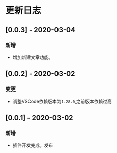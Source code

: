 # 更新日志

## [0.0.3] - 2020-03-04

### 新增

* 增加新建文章功能。

## [0.0.2] - 2020-03-02

### 变更

* 调整VSCode依赖版本为`1.28.0`,之前版本依赖过高

## [0.0.1] - 2020-03-02

### 新增
* 插件开发完成。发布
